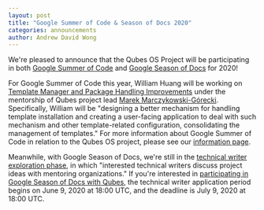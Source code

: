 ```yaml
---
layout: post
title: "Google Summer of Code & Season of Docs 2020"
categories: announcements
author: Andrew David Wong
---
```


We're pleased to announce that the Qubes OS Project will be
participating in both [Google Summer of Code] and [Google Season of
Docs] for 2020!

For Google Summer of Code this year, William Huang will be working on
[Template Manager and Package Handling Improvements] under the
mentorship of Qubes project lead [Marek Marczykowski-Górecki].
Specifically, William will be "designing a better mechanism for handling
template installation and creating a user-facing application to deal
with such mechanism and other template-related configuration,
consolidating the management of templates." For more information about
Google Summer of Code in relation to the Qubes OS project, please see
our [information page][gsoc].

Meanwhile, with Google Season of Docs, we're still in the [technical
writer exploration phase], in which "interested technical writers
discuss project ideas with mentoring organizations." If you're
interested in [participating in Google Season of Docs with Qubes][gsod],
the technical writer application period begins on June 9, 2020 at 18:00
UTC, and the deadline is July 9, 2020 at 18:00 UTC.

[Google Summer of Code]: https://summerofcode.withgoogle.com/
[Google Season of Docs]: https://developers.google.com/season-of-docs
[Template Manager and Package Handling Improvements]: https://summerofcode.withgoogle.com/projects/#6190965460566016
[Marek Marczykowski-Górecki]: https://www.qubes-os.org/team/#marek-marczykowski-górecki
[gsoc]: https://www.qubes-os.org/gsoc/
[technical writer exploration phase]: https://developers.google.com/season-of-docs/docs/timeline
[gsod]: https://www.qubes-os.org/gsod/
